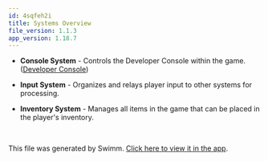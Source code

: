 ```yaml
---
id: 4sqfeh2i
title: Systems Overview
file_version: 1.1.3
app_version: 1.18.7
---
```


*   **Console System** - Controls the Developer Console within the game. ([Developer Console](developer-console.8gesxq37.sw.md))

*   **Input System** - Organizes and relays player input to other systems for processing.

*   **Inventory System** - Manages all items in the game that can be placed in the player's inventory.

<br/>

This file was generated by Swimm. [Click here to view it in the app](https://app.swimm.io/repos/Z2l0aHViJTNBJTNBZGFya3dvb2QlM0ElM0FwaWRpZQ==/docs/4sqfeh2i).
